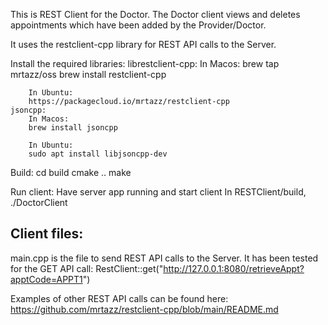 This is REST Client for the Doctor. The Doctor client views and deletes appointments which have been added by the Provider/Doctor. 

It uses the restclient-cpp library for REST API calls to the Server.

Install the required libraries:
    librestclient-cpp:
        In Macos:
        brew tap mrtazz/oss
        brew install restclient-cpp

        In Ubuntu:
        https://packagecloud.io/mrtazz/restclient-cpp
    jsoncpp:
        In Macos:
        brew install jsoncpp

        In Ubuntu:
        sudo apt install libjsoncpp-dev

Build:
    cd build
    cmake ..
    make

Run client:
    Have server app running and start client 
    In RESTClient/build, ./DoctorClient
    

Client files:
-------------
main.cpp is the file to send REST API calls to the Server.
It has been tested for the GET API call:
RestClient::get("http://127.0.0.1:8080/retrieveAppt?apptCode=APPT1")

Examples of other REST API calls can be found here:
https://github.com/mrtazz/restclient-cpp/blob/main/README.md
